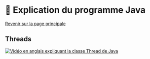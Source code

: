 # 🍵 Explication du programme Java

[Revenir sur la page principale](./index.md)

## Threads

[![Vidéo en anglais expliquant la classe Thread de Java](http://img.youtube.com/vi/r_MbozD32eo/0.jpg)](http://www.youtube.com/watch?v=r_MbozD32eo)